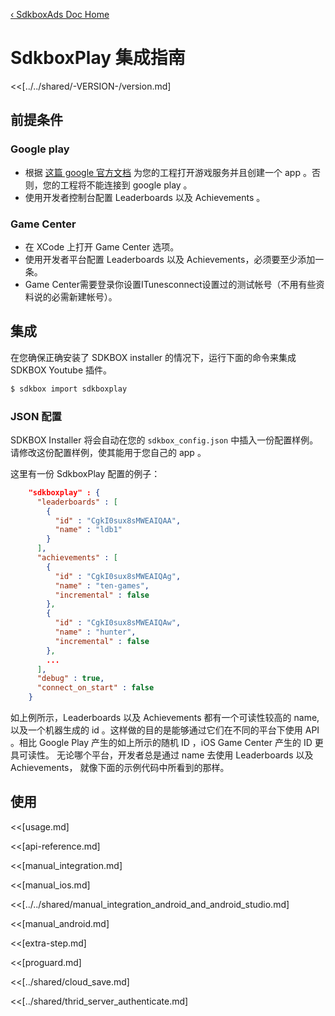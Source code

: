 [&#8249; SdkboxAds Doc Home](./)

<h1>SdkboxPlay 集成指南</h1>
<<[../../shared/-VERSION-/version.md]

## 前提条件

### Google play
 * 根据 [这篇 google 官方文档](https://developers.google.com/games/services/console/enabling#step_2_add_your_game_to_the_dev_console) 为您的工程打开游戏服务并且创建一个 app 。否则，您的工程将不能连接到 google play 。
 * 使用开发者控制台配置 Leaderboards 以及 Achievements 。

### Game Center
 * 在 XCode 上打开 Game Center 选项。
 * 使用开发者平台配置 Leaderboards 以及 Achievements，必须要至少添加一条。
 * Game Center需要登录你设置ITunesconnect设置过的测试帐号（不用有些资料说的必需新建帐号）。

## 集成
在您确保正确安装了 SDKBOX installer 的情况下，运行下面的命令来集成 SDKBOX Youtube 插件。
```bash
$ sdkbox import sdkboxplay
```

<!--## Configuration
<<[../../shared/sdkbox_cloud.md]
<<[../../shared/remote_application_config.md]-->

### JSON 配置
SDKBOX Installer 将会自动在您的 `sdkbox_config.json` 中插入一份配置样例。请修改这份配置样例，使其能用于您自己的 app 。

这里有一份 SdkboxPlay 配置的例子：
```json
    "sdkboxplay" : {
      "leaderboards" : [
        {
          "id" : "CgkI0sux8sMWEAIQAA",
          "name" : "ldb1"
        }
      ],
      "achievements" : [
        {
          "id" : "CgkI0sux8sMWEAIQAg",
          "name" : "ten-games",
          "incremental" : false
        },
        {
          "id" : "CgkI0sux8sMWEAIQAw",
          "name" : "hunter",
          "incremental" : false
        },
        ...
      ],
      "debug" : true,
      "connect_on_start" : false
    }

```


如上例所示，Leaderboards 以及 Achievements 都有一个可读性较高的 name, 以及一个机器生成的 id 。这样做的目的是能够通过它们在不同的平台下使用 API 。相比 Google Play 产生的如上所示的随机 ID ，iOS Game Center 产生的 ID 更具可读性。
无论哪个平台，开发者总是通过 name 去使用 Leaderboards 以及 Achievements， 就像下面的示例代码中所看到的那样。

<!--<<[sdkbox-config-encrypt.md]-->

## 使用
<<[usage.md]

<<[api-reference.md]

<<[manual_integration.md]

<<[manual_ios.md]

<<[../../shared/manual_integration_android_and_android_studio.md]

<<[manual_android.md]

<<[extra-step.md]

<<[proguard.md]

<<[../shared/cloud_save.md]

<<[../shared/thrid_server_authenticate.md]
